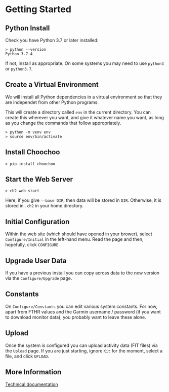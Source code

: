 
# Getting Started

## Python Install

Check you have Python 3.7 or later installed:

    > python --version
    Python 3.7.4

If not, install as appropriate.  On some systems you may need to use
`python3` or `python3.7`.

## Create a Virtual Environment

We will install all Python dependencies in a virtual environment so
that they are independet from other Python programs.

This will create a directory called `env` in the current directory.
You can create this wherever you want, and give it whatever name you
want, as long as you change the commands that follow appropriately.

    > python -m venv env
    > source env/bin/activate

## Install Choochoo

    > pip install choochoo

## Start the Web Server

    > ch2 web start

Here, if you give `--base DIR`, then data will be stored in `DIR`.
Otherwise, it is stored in `.ch2` in your home directory.

## Initial Configuration

Within the web site (which should have opened in your brower), select
`Configure/Initial` in the left-hand menu.  Read the page and then,
hopefully, click `CONFIGURE`.

## Upgrade User Data

If you have a previous install you can copy across data to the new
version via the `Configure/Upgrade` page.

## Constants

On `Configure/Constants` you can edit various system constants.  For
now, apart from FTHR values and the Garmin username / password (if you
want to download monitor data), you probably want to leave these
alone.

## Upload

Once the system is configured you can upload activity data (FIT files)
via the `Upload` page.  If you are just starting, ignore `Kit` for the
moment, select a file, and click `UPLOAD`.

## More Information

[Technical documentation](technical)
